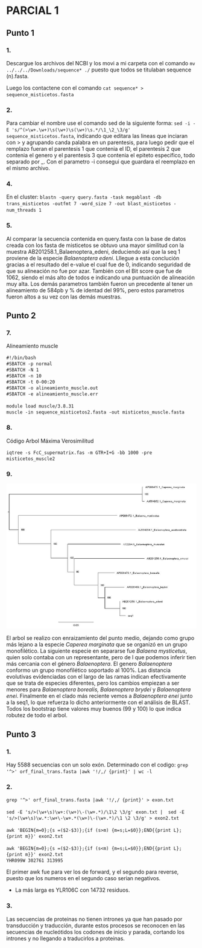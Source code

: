 # PARCIAL 1

## Punto 1

### 1.
Descargue los archivos del NCBI y los movi a mi carpeta con el comando ```mv ../../../Downloads/sequence* ./``` puesto que todos se titulaban sequence (n).fasta.

Luego los contactene con el comando ```cat sequence* > sequence_misticetos.fasta```

### 2.
Para cambiar el nombre use el comando sed de la siguiente forma: ```sed -i -E 's/^(>\w+.\w+)\s(\w+)\s(\w+)\s.*/\1_\2_\3/g' sequence_misticetos.fasta```, indicando que editara las lineas que inciaran con > y agrupando canda palabra en un parentesis, para luego pedir que el remplazo fueran el parentesis 1 que contenia el ID, el parentesis 2 que contenia el genero y el parentesis 3 que contenia el epiteto específico, todo separado por _. Con el parametro -i consegui que guardara el reemplazo en el mismo archivo.

### 4.
En el cluster: ```blastn -query query.fasta -task megablast -db trans_misticetos -outfmt 7 -word_size 7 -out blast_misticetos -num_threads 1```

### 5.
Al comparar la secuencia contenida en query.fasta con la base de datos creada con los fasta de misticetos se obtuvo una mayor similitud con la muestra AB201258.1_Balaenoptera_edeni, deduciendo así que la seq 1 proviene de la especie *Balaenoptera edeni*. Lllegue a esta conclución gracias a el resultado del e-value el cual fue de 0, indicando  seguridad de que su alineación no fue por azar. También con el Bit score que fue de 1062, siendo el más alto de todos e indicando una puntuación de alineación muy alta. Los demás parametros también fueron un precedente al tener un alineamiento de 584pb y % de identad del 99%, pero estos parametros fueron altos a su vez con las demás muestras.

## Punto 2

### 7.
Alineamiento muscle
```
#!/bin/bash
#SBATCH -p normal
#SBATCH -N 1
#SBATCH -n 10
#SBATCH -t 0-00:20
#SBATCH -o alineamiento_muscle.out
#SBATCH -e alineamiento_muscle.err

module load muscle/3.8.31
muscle -in sequence_misticetos2.fasta -out misticetos_muscle.fasta
```

### 8.
Código Arbol Máxima Verosimilitud

```
iqtree -s FcC_supermatrix.fas -m GTR+I+G -bb 1000 -pre misticetos_muscle2
```

### 9.
![Arbol](https://github.com/Ana-Osorio-B/parcial_bioinformatica/blob/main/misticetos_muscle2.jpeg)

El arbol se realizo con enraizamiento del punto medio, dejando como grupo más lejano a la especie *Caperea marginata* que se organizó en un grupo monofilético. La siguiente especie en separarse fue *Balaena mysticetus*, quien solo contaba con un representante, pero de l que podemos inferir tien más cercania con el género *Balaenoptera*. El genero *Balaenoptera* conformo un grupo monofilético soportado al 100%. Las distancia evolutivas evidenciadas con el largo de las ramas indican efectivamente que se trata de especies diferentes, pero los cambios empiezan a ser menores para *Balaenoptera borealis, Balaenoptera brydei* y *Balaenoptera enei*. Finalmente en el clado más reciente vemos a *Balaenoptera enei* junto a la seq1, lo que refuerza lo dicho anteriormente con el análisis de BLAST. Todos los bootstrap tiene valores muy buenos (99 y 100) lo que indica robutez de todo el arbol.

## Punto 3

### 1.
Hay 5588 secuencias con un solo exón. Determinado con el codigo: ```grep '^>' orf_final_trans.fasta |awk '!/,/ {print}' | wc -l```

### 2.
```
grep '^>' orf_final_trans.fasta |awk '!/,/ {print}' > exon.txt

sed -E 's/>(\w+\s)\w+:(\w+)\-(\w+.*)/\1\2 \3/g' exon.txt |  sed -E 's/>(\w+\s)\w.*:\w+\-\w+.*(\w+)\-(\w+.*)/\1 \2 \3/g' > exon2.txt

awk 'BEGIN{m=0};{s =($2-$3)};{if (s>m) {m=s;L=$0}};END{{print L};{print m}}' exon2.txt

awk 'BEGIN{m=0};{s =($2-$3)};{if (s<m) {m=s;L=$0}};END{{print L};{print m}}' exon2.txt
YHR099W 302761 313995
```
El primer awk fue para ver los de forward, y el segundo para reverse, puesto que los numeros en el segundo caso serian negativos.

* La más larga es YLR106C con 14732 residuos.

### 3.
Las secuencias de proteinas no tienen intrones ya que han pasado por transducción y traducción, durante estos procesos se reconocen en las secuencias de nucleótidos los codones de inicio y parada, cortando los intrones y no llegando a traducirlos a proteinas.
